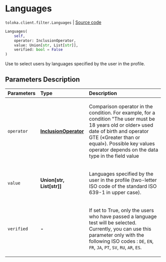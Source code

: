 # Languages
`toloka.client.filter.Languages` | [Source code](https://github.com/Toloka/toloka-kit/blob/v0.1.24/src/client/filter.py#L324)

```python
Languages(
    self,
    operator: InclusionOperator,
    value: Union[str, List[str]],
    verified: bool = False
)
```

Use to select users by languages specified by the user in the profile.

## Parameters Description

| Parameters | Type | Description |
| :----------| :----| :-----------|
`operator`|**[InclusionOperator](toloka.client.primitives.operators.InclusionOperator.md)**|<p>Comparison operator in the condition. For example, for a condition &quot;The user must be 18 years old or older» used date of birth and operator GTE («Greater than or equal»). Possible key values operator depends on the data type in the field value</p>
`value`|**Union\[str, List\[str\]\]**|<p>Languages specified by the user in the profile (two-letter ISO code of the standard ISO 639-1 in upper case).</p>
`verified`|**-**|<p>If set to True, only the users who have passed a language test will be selected. Currently, you can use this parameter only with the following ISO codes : `DE`, `EN`, `FR`, `JA`, `PT`, `SV`, `RU`, `AR`, `ES`.</p>
